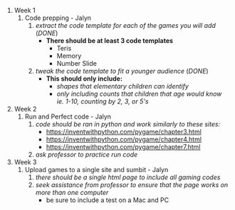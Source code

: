 1. Week 1
   1. Code prepping - Jalyn
      1. *extract the code template for each of the games you will add* (_DONE_)
         * **There should be at least 3 code templates**
             - Teris
             - Memory
             - Number Slide
      2. *tweak the code template to fit a younger audience* (_DONE_)
          * **This should only include:**
              - _shapes that elementary children can identify_
              - _only including counts that children that age would know ie. 1-10, counting by 2, 3, or 5's_
2. Week 2
   1. Run and Perfect code - Jalyn
      1. *code should be ran in python and work similarly to these sites:*
            - https://inventwithpython.com/pygame/chapter3.html
            - https://inventwithpython.com/pygame/chapter4.html
            - https://inventwithpython.com/pygame/chapter7.html
      2. *ask professor to practice run code*
3. Week 3
   1. Upload games to a single site and sumbit - Jalyn
        1. *there should be a single html page to include all gaming codes*
        2. *seek assistance from professor to ensure that the page works on more than one computer*
            - be sure to include a test on a Mac and PC
